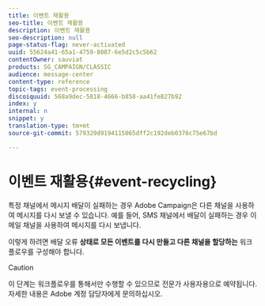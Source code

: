 ```yaml
---
title: 이벤트 재활용
seo-title: 이벤트 재활용
description: 이벤트 재활용
seo-description: null
page-status-flag: never-activated
uuid: 55624a41-65a1-4759-8087-6e5d2c5c5b62
contentOwner: sauviat
products: SG_CAMPAIGN/CLASSIC
audience: message-center
content-type: reference
topic-tags: event-processing
discoiquuid: 568a9dec-5818-4666-b858-aa41fe827b92
index: y
internal: n
snippet: y
translation-type: tm+mt
source-git-commit: 579329d9194115065dff2c192deb0376c75e67bd

---
```



# 이벤트 재활용{#event-recycling}

특정 채널에서 메시지 배달이 실패하는 경우 Adobe Campaign은 다른 채널을 사용하여 메시지를 다시 보낼 수 있습니다. 예를 들어, SMS 채널에서 배달이 실패하는 경우 이메일 채널을 사용하여 메시지를 다시 보냅니다.

이렇게 하려면 배달 오류 **상태로 모든 이벤트를 다시 만들고 다른 채널을 할당하는** 워크플로우를 구성해야 합니다.

>[!CAUTION]
>
>이 단계는 워크플로우를 통해서만 수행할 수 있으므로 전문가 사용자용으로 예약됩니다. 자세한 내용은 Adobe 계정 담당자에게 문의하십시오.

